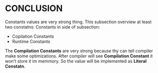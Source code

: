 # CONCLUSION

Constants values are very strong thing. This subsection overview at least two constatns:
Constants in side of subsection:
- Copilation Constants
- Runtime Constants

The **Compilation Constants** are very strong because thy can tell compiler make some optimizations.
After compiler will see **Compilation Constant** it won't store it im memmory. So the value will be
implemented as **Literal Constatn**.

